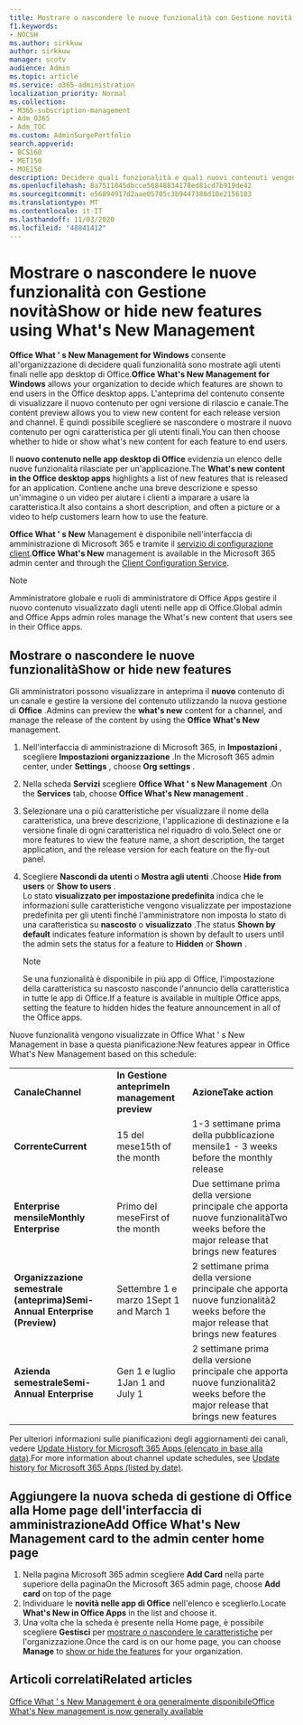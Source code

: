 ```yaml
---
title: Mostrare o nascondere le nuove funzionalità con Gestione novità
f1.keywords:
- NOCSH
ms.author: sirkkuw
author: sirkkuw
manager: scotv
audience: Admin
ms.topic: article
ms.service: o365-administration
localization_priority: Normal
ms.collection:
- M365-subscription-management
- Adm_O365
- Adm_TOC
ms.custom: AdminSurgePortfolio
search.appverid:
- BCS160
- MET150
- MOE150
description: Decidere quali funzionalità e quali nuovi contenuti vengono visualizzati o nascosti dagli utenti finali in Office What ' s New Management for Office desktop apps.
ms.openlocfilehash: 8a7511845dbcce56848834178ed81cd7b919de42
ms.sourcegitcommit: e56894917d2aae05705c3b9447388d10e2156183
ms.translationtype: MT
ms.contentlocale: it-IT
ms.lasthandoff: 11/03/2020
ms.locfileid: "48841412"
---
```

# <a name="show-or-hide-new-features-using-whats-new-management"></a><span data-ttu-id="a525f-103">Mostrare o nascondere le nuove funzionalità con Gestione novità</span><span class="sxs-lookup"><span data-stu-id="a525f-103">Show or hide new features using What's New Management</span></span>

<span data-ttu-id="a525f-104">**Office What ' s New Management for Windows** consente all'organizzazione di decidere quali funzionalità sono mostrate agli utenti finali nelle app desktop di Office.</span><span class="sxs-lookup"><span data-stu-id="a525f-104">**Office What's New Management for Windows** allows your organization to decide which features are shown to end users in the Office desktop apps.</span></span> <span data-ttu-id="a525f-105">L'anteprima del contenuto consente di visualizzare il nuovo contenuto per ogni versione di rilascio e canale.</span><span class="sxs-lookup"><span data-stu-id="a525f-105">The content preview allows you to view new content for each release version and channel.</span></span> <span data-ttu-id="a525f-106">È quindi possibile scegliere se nascondere o mostrare il nuovo contenuto per ogni caratteristica per gli utenti finali.</span><span class="sxs-lookup"><span data-stu-id="a525f-106">You can then choose whether to hide or show what's new content for each feature to end users.</span></span> 

<span data-ttu-id="a525f-107">Il **nuovo contenuto nelle app desktop di Office** evidenzia un elenco delle nuove funzionalità rilasciate per un'applicazione.</span><span class="sxs-lookup"><span data-stu-id="a525f-107">The **What's new content in the Office desktop apps** highlights a list of new features that is released for an application.</span></span> <span data-ttu-id="a525f-108">Contiene anche una breve descrizione e spesso un'immagine o un video per aiutare i clienti a imparare a usare la caratteristica.</span><span class="sxs-lookup"><span data-stu-id="a525f-108">It also contains a short description, and often a picture or a video to help customers learn how to use the feature.</span></span> 

<span data-ttu-id="a525f-109">**Office What ' s New** Management è disponibile nell'interfaccia di amministrazione di Microsoft 365 e tramite il [servizio di configurazione client](https://config.office.com).</span><span class="sxs-lookup"><span data-stu-id="a525f-109">**Office What's New** management is available in the Microsoft 365 admin center and through the [Client Configuration Service](https://config.office.com).</span></span>

> [!NOTE]
> <span data-ttu-id="a525f-110">Amministratore globale e ruoli di amministratore di Office Apps gestire il nuovo contenuto visualizzato dagli utenti nelle app di Office.</span><span class="sxs-lookup"><span data-stu-id="a525f-110">Global admin and Office Apps admin roles manage the What's new content that users see in their Office apps.</span></span>

##  <a name="show-or-hide-new-features"></a><span data-ttu-id="a525f-111">Mostrare o nascondere le nuove funzionalità</span><span class="sxs-lookup"><span data-stu-id="a525f-111">Show or hide new features</span></span> 

<span data-ttu-id="a525f-112">Gli amministratori possono visualizzare in anteprima il **nuovo** contenuto di un canale e gestire la versione del contenuto utilizzando la nuova gestione di **Office** .</span><span class="sxs-lookup"><span data-stu-id="a525f-112">Admins can preview the **what's new** content for a channel, and manage the release of the content by using the **Office What's New** management.</span></span>

1. <span data-ttu-id="a525f-113">Nell'interfaccia di amministrazione di Microsoft 365, in **Impostazioni** , scegliere **Impostazioni organizzazione** .</span><span class="sxs-lookup"><span data-stu-id="a525f-113">In the Microsoft 365 admin center, under **Settings** , choose **Org settings** .</span></span>
2. <span data-ttu-id="a525f-114">Nella scheda **Servizi** scegliere **Office What ' s New Management** .</span><span class="sxs-lookup"><span data-stu-id="a525f-114">On the **Services** tab, choose **Office What's New management** .</span></span>
3. <span data-ttu-id="a525f-115">Selezionare una o più caratteristiche per visualizzare il nome della caratteristica, una breve descrizione, l'applicazione di destinazione e la versione finale di ogni caratteristica nel riquadro di volo.</span><span class="sxs-lookup"><span data-stu-id="a525f-115">Select one or more features to view the feature name, a short description, the target application, and the release version for each feature on the fly-out panel.</span></span>
4. <span data-ttu-id="a525f-116">Scegliere **Nascondi da utenti** o **Mostra agli utenti** .</span><span class="sxs-lookup"><span data-stu-id="a525f-116">Choose **Hide from users** or **Show to users** .</span></span>  
    <span data-ttu-id="a525f-117">Lo stato **visualizzato per impostazione predefinita** indica che le informazioni sulle caratteristiche vengono visualizzate per impostazione predefinita per gli utenti finché l'amministratore non imposta lo stato di una caratteristica su **nascosto** o **visualizzato** .</span><span class="sxs-lookup"><span data-stu-id="a525f-117">The status **Shown by default** indicates feature information is shown by default to users until the admin sets the status for a feature to **Hidden** or **Shown** .</span></span>  

    > [!NOTE]
    > <span data-ttu-id="a525f-118">Se una funzionalità è disponibile in più app di Office, l'impostazione della caratteristica su nascosto nasconde l'annuncio della caratteristica in tutte le app di Office.</span><span class="sxs-lookup"><span data-stu-id="a525f-118">If a feature is available in multiple Office apps, setting the feature to hidden hides the feature announcement in all of the Office apps.</span></span>

<span data-ttu-id="a525f-119">Nuove funzionalità vengono visualizzate in Office What ' s New Management in base a questa pianificazione:</span><span class="sxs-lookup"><span data-stu-id="a525f-119">New features appear in Office What's New Management based on this schedule:</span></span>

||||
|:-----|:-----|:-----|
|<span data-ttu-id="a525f-120">**Canale**</span><span class="sxs-lookup"><span data-stu-id="a525f-120">**Channel**</span></span> <br/> |<span data-ttu-id="a525f-121">**In Gestione anteprime**</span><span class="sxs-lookup"><span data-stu-id="a525f-121">**In management preview**</span></span> <br/> |<span data-ttu-id="a525f-122">**Azione**</span><span class="sxs-lookup"><span data-stu-id="a525f-122">**Take action**</span></span> <br/> |
|<span data-ttu-id="a525f-123">**Corrente**</span><span class="sxs-lookup"><span data-stu-id="a525f-123">**Current**</span></span> <br/> |<span data-ttu-id="a525f-124">15 del mese</span><span class="sxs-lookup"><span data-stu-id="a525f-124">15th of the month</span></span>  <br/> |<span data-ttu-id="a525f-125">1-3 settimane prima della pubblicazione mensile</span><span class="sxs-lookup"><span data-stu-id="a525f-125">1 - 3 weeks before the monthly release</span></span> <br/> |
|<span data-ttu-id="a525f-126">**Enterprise mensile**</span><span class="sxs-lookup"><span data-stu-id="a525f-126">**Monthly Enterprise**</span></span> <br/> |<span data-ttu-id="a525f-127">Primo del mese</span><span class="sxs-lookup"><span data-stu-id="a525f-127">First of the month</span></span>  <br/> |<span data-ttu-id="a525f-128">Due settimane prima della versione principale che apporta nuove funzionalità</span><span class="sxs-lookup"><span data-stu-id="a525f-128">Two weeks before the major release that brings new features</span></span> |
|<span data-ttu-id="a525f-129">**Organizzazione semestrale (anteprima)**</span><span class="sxs-lookup"><span data-stu-id="a525f-129">**Semi-Annual Enterprise (Preview)**</span></span> <br/> |<span data-ttu-id="a525f-130">Settembre 1 e marzo 1</span><span class="sxs-lookup"><span data-stu-id="a525f-130">Sept 1 and March 1</span></span> <br/> | <span data-ttu-id="a525f-131">2 settimane prima della versione principale che apporta nuove funzionalità</span><span class="sxs-lookup"><span data-stu-id="a525f-131">2 weeks before the major release that brings new features</span></span>|
|<span data-ttu-id="a525f-132">**Azienda semestrale**</span><span class="sxs-lookup"><span data-stu-id="a525f-132">**Semi-Annual Enterprise**</span></span> <br/> |<span data-ttu-id="a525f-133">Gen 1 e luglio 1</span><span class="sxs-lookup"><span data-stu-id="a525f-133">Jan 1 and July 1</span></span> <br/> | <span data-ttu-id="a525f-134">2 settimane prima della versione principale che apporta nuove funzionalità</span><span class="sxs-lookup"><span data-stu-id="a525f-134">2 weeks before the major release that brings new features</span></span><br/> |

<span data-ttu-id="a525f-135">Per ulteriori informazioni sulle pianificazioni degli aggiornamenti dei canali, vedere [Update History for Microsoft 365 Apps (elencato in base alla data)](https://docs.microsoft.com/officeupdates/update-history-microsoft365-apps-by-date).</span><span class="sxs-lookup"><span data-stu-id="a525f-135">For more information about channel update schedules, see [Update history for Microsoft 365 Apps (listed by date)](https://docs.microsoft.com/officeupdates/update-history-microsoft365-apps-by-date).</span></span>

## <a name="add-office-whats-new-management-card-to-the-admin-center-home-page"></a><span data-ttu-id="a525f-136">Aggiungere la nuova scheda di gestione di Office alla Home page dell'interfaccia di amministrazione</span><span class="sxs-lookup"><span data-stu-id="a525f-136">Add Office What's New Management card to the admin center home page</span></span>

1. <span data-ttu-id="a525f-137">Nella pagina Microsoft 365 admin scegliere **Add Card** nella parte superiore della pagina</span><span class="sxs-lookup"><span data-stu-id="a525f-137">On the Microsoft 365 admin page, choose **Add card** on top of the page</span></span>
2. <span data-ttu-id="a525f-138">Individuare le **novità nelle app di Office** nell'elenco e sceglierlo.</span><span class="sxs-lookup"><span data-stu-id="a525f-138">Locate **What's New in Office Apps** in the list and choose it.</span></span>
3. <span data-ttu-id="a525f-139">Una volta che la scheda è presente nella Home page, è possibile scegliere **Gestisci** per [mostrare o nascondere le caratteristiche](#show-or-hide-new-features) per l'organizzazione.</span><span class="sxs-lookup"><span data-stu-id="a525f-139">Once the card is on our home page, you can choose **Manage** to [show or hide the features](#show-or-hide-new-features) for your organization.</span></span> 


## <a name="related-articles"></a><span data-ttu-id="a525f-140">Articoli correlati</span><span class="sxs-lookup"><span data-stu-id="a525f-140">Related articles</span></span>

[<span data-ttu-id="a525f-141">Office What ' s New Management è ora generalmente disponibile</span><span class="sxs-lookup"><span data-stu-id="a525f-141">Office What's New management is now generally available</span></span>](https://techcommunity.microsoft.com/t5/microsoft-365-blog/office-what-s-new-management-is-now-generally-available/ba-p/1179954)